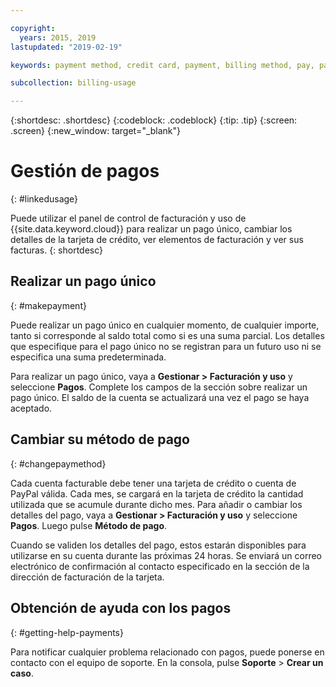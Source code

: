 ```yaml
---

copyright:
  years: 2015, 2019
lastupdated: "2019-02-19"

keywords: payment method, credit card, payment, billing method, pay, pay my bill

subcollection: billing-usage

---
```


{:shortdesc: .shortdesc}
{:codeblock: .codeblock}
{:tip: .tip}
{:screen: .screen}
{:new_window: target="_blank"}


# Gestión de pagos
{: #linkedusage}

Puede utilizar el panel de control de facturación y uso de {{site.data.keyword.cloud}} para realizar un pago único, cambiar los detalles de la tarjeta de crédito, ver elementos de facturación y ver sus facturas.
{: shortdesc}


## Realizar un pago único
{: #makepayment}

Puede realizar un pago único en cualquier momento, de cualquier importe, tanto si corresponde al saldo total como si es una suma parcial. Los detalles que especifique para el pago único no se registran para un futuro uso ni se especifica una suma predeterminada.  

Para realizar un pago único, vaya a **Gestionar > Facturación y uso** y seleccione **Pagos**. Complete los campos de la sección sobre realizar un pago único. El saldo de la cuenta se actualizará una vez el pago se haya aceptado.


## Cambiar su método de pago
{: #changepaymethod}

Cada cuenta facturable debe tener una tarjeta de crédito o cuenta de PayPal válida. Cada mes, se cargará en la tarjeta de crédito la cantidad utilizada que se acumule durante dicho mes. Para añadir o cambiar los detalles del pago, vaya a **Gestionar > Facturación y uso** y seleccione **Pagos**. Luego pulse **Método de pago**.

Cuando se validen los detalles del pago, estos estarán disponibles para utilizarse en su cuenta durante las próximas 24 horas. Se enviará un correo electrónico de confirmación al contacto especificado en la sección de la dirección de facturación de la tarjeta.


## Obtención de ayuda con los pagos
{: #getting-help-payments}

Para notificar cualquier problema relacionado con pagos, puede ponerse en contacto con el equipo de soporte. En la consola, pulse **Soporte** > **Crear un caso**.
